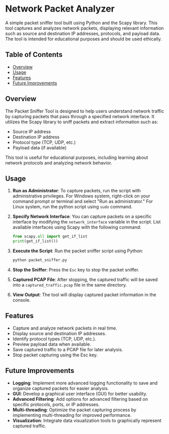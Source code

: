 
# Network Packet Analyzer

A simple packet sniffer tool built using Python and the Scapy library. This tool captures and analyzes network packets, displaying relevant information such as source and destination IP addresses, protocols, and payload data. The tool is intended for educational purposes and should be used ethically.

## Table of Contents

- [Overview](#overview)
- [Usage](#usage)
- [Features](#features)
- [Future Improvements](#future-improvements)

## Overview

The Packet Sniffer Tool is designed to help users understand network traffic by capturing packets that pass through a specified network interface. It utilizes the Scapy library to sniff packets and extract information such as:

- Source IP address
- Destination IP address
- Protocol type (TCP, UDP, etc.)
- Payload data (if available)

This tool is useful for educational purposes, including learning about network protocols and analyzing network behavior.

## Usage

1. **Run as Administrator**: To capture packets, run the script with administrative privileges. For Windows system, right-click on your command prompt or terminal and select "Run as administrator." For Linux system, run the python script using `sudo` command.

2. **Specify Network Interface**: You can capture packets on a specific interface by modifying the `network_interface` variable in the script. List available interfaces using Scapy with the following command:

   ```python
   from scapy.all import get_if_list
   print(get_if_list())
   ```

3. **Execute the Script**: Run the packet sniffer script using Python:

   ```bash
   python packet_sniffer.py
   ```
4. **Stop the Sniffer**: Press the `Esc` key to stop the packet sniffer.

5. **Captured PCAP File**: After stopping, the captured traffic will be saved into a `captured_traffic.pcap` file in the same directory.

6. **View Output**: The tool will display captured packet information in the console.

## Features

- Capture and analyze network packets in real time.
- Display source and destination IP addresses.
- Identify protocol types (TCP, UDP, etc.).
- Preview payload data when available.
- Save captured traffic to a PCAP file for later analysis.
- Stop packet capturing using the Esc key.

## Future Improvements

- **Logging**: Implement more advanced logging functionality to save and organize captured packets for easier analysis.
- **GUI**: Develop a graphical user interface (GUI) for better usability.
- **Advanced Filtering**: Add options for advanced filtering based on specific protocols, ports, or IP addresses.
- **Multi-threading**: Optimize the packet capturing process by implementing multi-threading for improved performance.
- **Visualization**: Integrate data visualization tools to graphically represent captured traffic.
